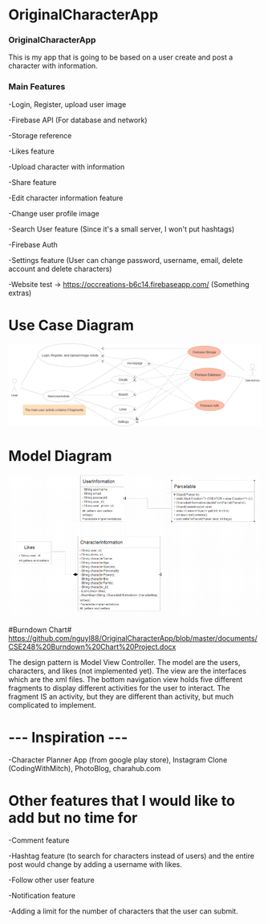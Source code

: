 # OriginalCharacterApp

### OriginalCharacterApp ###
This is my app that is going to be based on a user create and post a character with information.
### Main Features ###
-Login, Register, upload user image

-Firebase API (For database and network)

-Storage reference 

-Likes feature

-Upload character with information

-Share feature

-Edit character information feature

-Change user profile image

-Search User feature (Since it's a small server, I won't put hashtags)

-Firebase Auth

-Settings feature (User can change password, username, email, delete account and delete characters)

-Website test -> https://occreations-b6c14.firebaseapp.com/ (Something extras)

# Use Case Diagram #
![alt text](https://github.com/nguyl88/OriginalCharacterApp/blob/master/documents/CSE248%20Project%20UseCaseDiagram.png)

# Model Diagram #
![alt text](https://github.com/nguyl88/OriginalCharacterApp/blob/master/documents/CSE248%20Project%20Class%20Diagram.png)

#Burndown Chart#
https://github.com/nguyl88/OriginalCharacterApp/blob/master/documents/CSE248%20Burndown%20Chart%20Project.docx

The design pattern is Model View Controller. The model are the users, characters, and likes (not implemented yet). The view are the interfaces which are the xml files. The bottom navigation view holds five different fragments to display different activities for the user to interact. The fragment IS an activity, but they are different than activity, but much complicated to implement. 

# --- Inspiration --- #
-Character Planner App (from google play store), Instagram Clone (CodingWithMitch), PhotoBlog, charahub.com

 # Other features that I would like to add but no time for  #
 -Comment feature
 
 -Hashtag feature (to search for characters instead of users) and the entire post would change by adding a username with likes.
 
 -Follow other user feature
 
 -Notification feature
 
 -Adding a limit for the number of characters that the user can submit.

 
